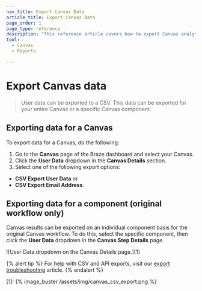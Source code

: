 ```yaml
---
nav_title: Export Canvas Data
article_title: Export Canvas Data
page_order: 1
page_type: reference
description: "This reference article covers how to export Canvas analytics."
tool: 
  - Canvas
  - Reports

---
```


# Export Canvas data

> User data can be exported to a CSV. This data can be exported for your entire Canvas or a specific Canvas component.

## Exporting data for a Canvas

To export data for a Canvas, do the following:

1. Go to the **Canvas** page of the Braze dashboard and select your Canvas.
2. Click the **User Data** dropdown in the **Canvas Details** section. 
3. Select one of the following export options:
  - **CSV Export User Data** or
  - **CSV Export Email Address**.

## Exporting data for a component (original workflow only)

Canvas results can be exported on an individual component basis for the original Canvas workflow. To do this, select the specific component, then click the **User Data** dropdown in the **Canvas Step Details** page. 

![User Data dropdown on the Canvas Details page.][1]

{% alert tip %}
For help with CSV and API exports, visit our [export troubleshooting]({{site.baseurl}}/user_guide/data_and_analytics/export_braze_data/export_troubleshooting/) article.
{% endalert %}

[1]: {% image_buster /assets/img/canvas_csv_export.png %}
